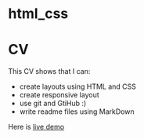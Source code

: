 # html_css
# CV

This CV shows that I can:
* create layouts using HTML and CSS
* create responsive layout
* use git and GtiHub :)
* write readme files using MarkDown

Here is [live demo](https://renesens.github.io/html_css/)
